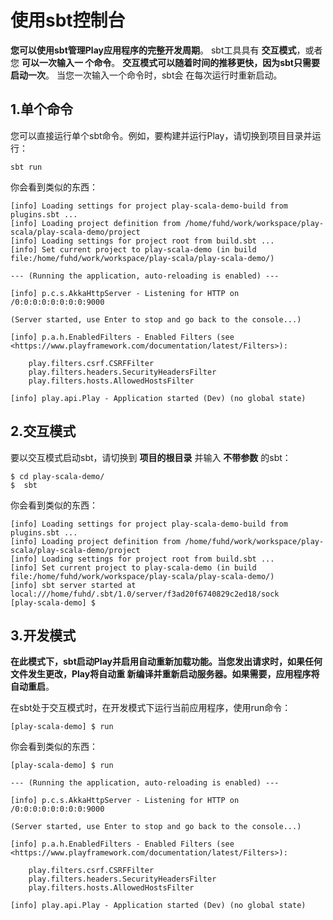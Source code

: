 使用sbt控制台
===================================================================================
**您可以使用sbt管理Play应用程序的完整开发周期**。 sbt工具具有 **交互模式**，或者您 **可以一次输入一
个命令**。 **交互模式可以随着时间的推移更快，因为sbt只需要启动一次**。 当您一次输入一个命令时，sbt会
在每次运行时重新启动。

## 1.单个命令
您可以直接运行单个sbt命令。例如，要构建并运行Play，请切换到项目目录并运行：
```shell
sbt run
```
你会看到类似的东西：
```
[info] Loading settings for project play-scala-demo-build from plugins.sbt ...
[info] Loading project definition from /home/fuhd/work/workspace/play-scala/play-scala-demo/project
[info] Loading settings for project root from build.sbt ...
[info] Set current project to play-scala-demo (in build file:/home/fuhd/work/workspace/play-scala/play-scala-demo/)

--- (Running the application, auto-reloading is enabled) ---

[info] p.c.s.AkkaHttpServer - Listening for HTTP on /0:0:0:0:0:0:0:0:9000

(Server started, use Enter to stop and go back to the console...)

[info] p.a.h.EnabledFilters - Enabled Filters (see <https://www.playframework.com/documentation/latest/Filters>):

    play.filters.csrf.CSRFFilter
    play.filters.headers.SecurityHeadersFilter
    play.filters.hosts.AllowedHostsFilter

[info] play.api.Play - Application started (Dev) (no global state)
```

## 2.交互模式
要以交互模式启动sbt，请切换到 **项目的根目录** 并输入 **不带参数** 的sbt：
```shell
$ cd play-scala-demo/
$  sbt
```
你会看到类似的东西：
```
[info] Loading settings for project play-scala-demo-build from plugins.sbt ...
[info] Loading project definition from /home/fuhd/work/workspace/play-scala/play-scala-demo/project
[info] Loading settings for project root from build.sbt ...
[info] Set current project to play-scala-demo (in build file:/home/fuhd/work/workspace/play-scala/play-scala-demo/)
[info] sbt server started at local:///home/fuhd/.sbt/1.0/server/f3ad20f6740829c2ed18/sock
[play-scala-demo] $
```

## 3.开发模式
**在此模式下，sbt启动Play并启用自动重新加载功能。当您发出请求时，如果任何文件发生更改，Play将自动重
新编译并重新启动服务器。如果需要，应用程序将自动重启**。

在sbt处于交互模式时，在开发模式下运行当前应用程序，使用run命令：
```shell
[play-scala-demo] $ run
```
你会看到类似的东西：
```
[play-scala-demo] $ run

--- (Running the application, auto-reloading is enabled) ---

[info] p.c.s.AkkaHttpServer - Listening for HTTP on /0:0:0:0:0:0:0:0:9000

(Server started, use Enter to stop and go back to the console...)

[info] p.a.h.EnabledFilters - Enabled Filters (see <https://www.playframework.com/documentation/latest/Filters>):

    play.filters.csrf.CSRFFilter
    play.filters.headers.SecurityHeadersFilter
    play.filters.hosts.AllowedHostsFilter

[info] play.api.Play - Application started (Dev) (no global state)
```

